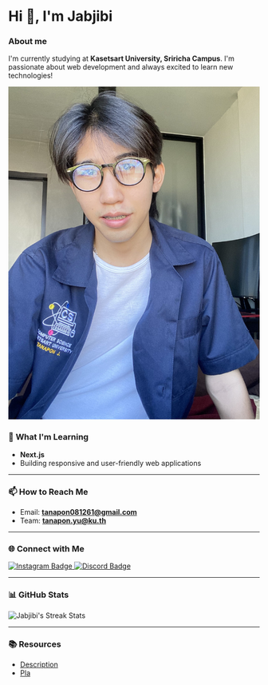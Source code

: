 # Hi 👋, I'm Jabjibi
### **About me**
  I'm currently studying at **Kasetsart University, Sriricha Campus**. I'm passionate about web development and always excited to learn new technologies!

![Profile Image](./image_readme/image_me.jpg)

### 🌱 **What I'm Learning**
- **Next.js**
- Building responsive and user-friendly web applications

---

### 📫 **How to Reach Me**
- Email: **tanapon081261@gmail.com**
- Team: **tanapon.yu@ku.th**

---

### 🌐 **Connect with Me**
<p align="left">
  <a href="https://instagram.com/jjab_bb" target="_blank">
    <img src="https://img.shields.io/badge/Instagram-%23E4405F.svg?style=for-the-badge&logo=Instagram&logoColor=white" alt="Instagram Badge" />
  </a>
  <a href="https://discord.gg/พี่พูดได้ไหม" target="_blank">
    <img src="https://img.shields.io/badge/Discord-%237289DA.svg?style=for-the-badge&logo=discord&logoColor=white" alt="Discord Badge" />
  </a>
</p>

---

### 📊 **GitHub Stats**
  <img src="https://github-readme-streak-stats.herokuapp.com/?user=jabjibi&theme=dracula" alt="Jabjibi's Streak Stats" />

---

### 📚 **Resources**
- [Description](description.md)
- [Pla](https://jis03.github.io)
